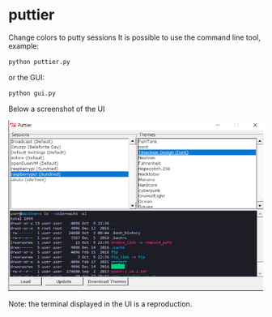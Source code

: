 # puttier
Change colors to putty sessions
It is possible to use the command line tool, example:

```sh
python puttier.py
```

or the GUI:

```sh
python gui.py
```

Below a screenshot of the UI

![Alt text](example.png?raw=true "Example")

 Note: the terminal displayed in the UI is a reproduction.
